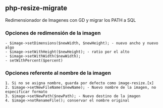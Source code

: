 ## php-resize-migrate

Redimensionador de Imagenes con GD y migrar los PATH a SQL


### Opciones de redimensión de la imagen

    - $image->setDimensions($newWidth, $newHeight); - nuevo ancho y nuevo algo
    - $image->setWithHeight($newHeight); - ratio por el alto
    - $image->setWithWidth($newWidth);
    - setWithPercent($percent)
    

### Opciones referente al nombre de la imagen

    1. Si no se asigna nombre, guarda por defecto como image-resize.[x]
    2. $image->setNewFileName($newName); - Nuevo nombre de la imagen, no especificar formato
	3. $image->setNewPath($newPath); - Nuevo destino de la imagen
    4. $image->notRenameFile(); conservar el nombre original
 